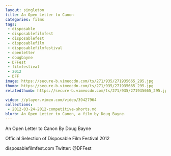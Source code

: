 ```yaml
---
layout: singleton
title: An Open Letter to Canon
categories: films
tags:
 - disposable
 - disposablefilmfest
 - disposablefest
 - disposablefilm
 - disposablefilmfestival
 - openletter
 - dougbayne
 - DFFest
 - filmfestival
 - 2012
 - DFF
image: https://secure-b.vimeocdn.com/ts/271/935/271935665_295.jpg
thumb: https://secure-b.vimeocdn.com/ts/271/935/271935665_295.jpg
relatedthumb: https://secure-b.vimeocdn.com/ts/271/935/271935665_295.jpg

video: //player.vimeo.com/video/39427964
collections:
 - 2012-03-24-2012-competitive-shorts.md
blurb: An Open Letter to Canon, a film by Doug Bayne.
---
```


An Open Letter to Canon
By Doug Bayne

Official Selection of Disposable Film Festival 2012

disposablefilmfest.com
Twitter: @DFFest